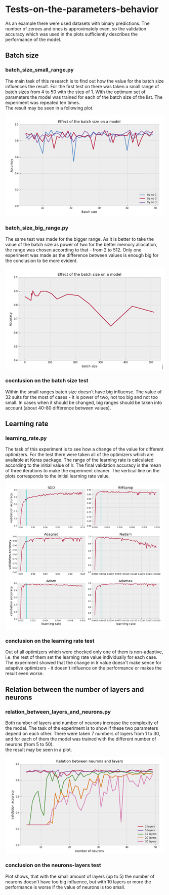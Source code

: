 # Tests-on-the-parameters-behavior

As an example there were used datasets with binary predictions. The number of zeroes and ones is approximately even, so the validation accuracy which was used in the plots sufficiently describes the performance of the model.

## Batch size

### batch_size_small_range.py

The main task of this research is to find out how the value for the batch size influences the result. For the first test on there was taken a small range of batch sizes from 4 to 50 with the step of 1. With the optimum set of parameters the model was trained for each of the batch size of the list. The experiment was repeated ten times.
<br/>The result may be seen in a following plot.

![alt text](plots/batch_small_range.png)

### batch_size_big_range.py

The same test was made for the bigger range. As it is better to take the value of the batch size as power of two for the better memory allocation, the range was chosen according to that - from 2 to 512. Only one experiment was made as the difference between values is enough big for the conclusion to be more evident.

![alt text](plots/batch_big_size.png)

### cocnlusion on the batch size test

Within the small ranges batch size doesn't have big influense. The value of 32 suits for the most of cases - it is power of two, not too big and not too small. In cases when it should be changed, big ranges should be taken into account (about 40-80 difference between values).

## Learning rate

### learning_rate.py

The task of this experiment is to see how a change of the value for different optimizers. For the test there were taken all of the optimizers which are available at Keras package. The range of the learning rate is calculated according to the initial value of lr. The final validation accuracy is the mean of three iterations to make the experiment cleaner. The vertical line on the plots corresponds to the initial learning rate value.

![alt text](plots/learning_rate.png)

### conclusion on the learning rate test

Out of all optimizers which were checked only one of them is non-adaptive, i.e. the rest of them set the learning rate value individually for each case.
<br/> The experiment showed that the change in lr value doesn't make sence for adaptive optimizers - it doesn't influence on the performance or makes the result even worse.

## Relation between the number of layers and neurons

### relation_between_layers_and_neurons.py

Both number of layers and number of neurons increase the complexity of the model. The task of the experiment is to show if these two parameters depend on each other. There were taken 7 numbers of layers from 1 to 30, and for each of them the model was trained with the different number of neurons (from 5 to 50).
<br/> the result may be seen in a plot.

![alt text](plots/neur_layers_relation.png)

### conclusion on the neurons-layers test

Plot shows, that with the small amount of layers (up to 5) the number of neurons doesn't have too big influence, but with 10 layers or more the performance is worse if the value of neurons is too small.
